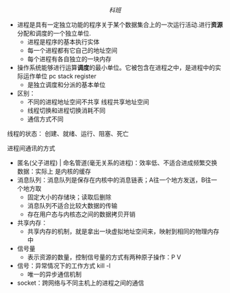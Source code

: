 $$ 科班 $$
- 进程是具有一定独立功能的程序关于某个数据集合上的一次运行活动.进行**资源**分配和调度的一个独立单位.
  - 进程是程序的基本执行实体
  - 每一个进程都有它自己的地址空间
  - 每个进程有各自独立的一块内存
- 操作系统能够进行运算**调度**的最小单位。它被包含在进程之中，是进程中的实际运作单位 pc stack register
  - 是独立调度和分派的基本单位
- 区别：
  - 不同的进程地址空间不共享 线程共享地址空间
  - 线程切换和进程切换消耗不同
  - 通信方式不同


线程的状态：
创建、就绪、运行、阻塞、死亡



进程间通讯的方式
- 匿名(父子进程) | 命名管道(毫无关系的进程)：效率低、不适合进成频繁交换数据：实际上 是内核的缓存
- 消息队列：消息队列是保存在内核中的消息链表；A往一个地方发送，B往一个地方取
  - 固定大小的存储块；读取后删除
  - 消息队列不适合比较大数据的传输
  - 存在用户态与内核态之间的数据拷贝开销
- 共享内存：
  - 共享内存的机制，就是拿出一块虚拟地址空间来，映射到相同的物理内存中
- 信号量
  - 表示资源的数量，控制信号量的方式有两种原子操作：P V
- 信号：异常情况下的工作方式 kill -l
  - 唯一的异步通信机制
- socket：跨网络与不同主机上的进程之间的通信

